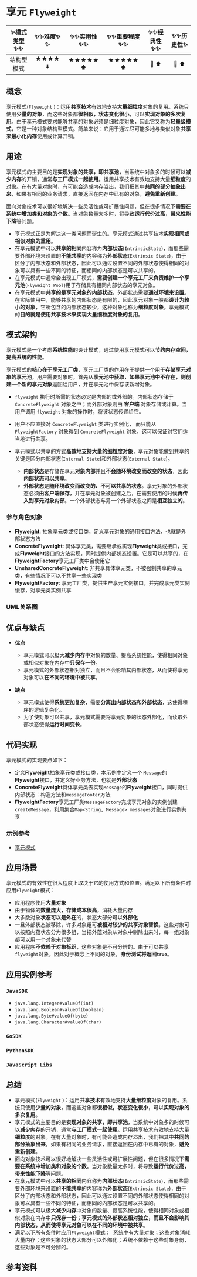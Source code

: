 # 享元 `Flyweight`

| :sparkles:模式类型:sparkles::sparkles:|:sparkles::sparkles:难度:sparkles:  :sparkles: | :sparkles::sparkles:实用性:sparkles::sparkles: | :sparkles::sparkles:重要程度:sparkles::sparkles: |  :sparkles::sparkles:经典性:sparkles::sparkles: | :sparkles::sparkles:历史性:sparkles: |
| :----------------------------------------: | :-----------------------------------------------: | :-------------------------------------------------: | :----------------------------------------------------: | :--------------------------------------------------: | :--------------------------------------: |
|                  结构型模式                          |                ★★★★ :arrow_down:                 |                  ★★★★★ :arrow_up:                   |                    ★★★★★ :arrow_up:                    |              :green_heart:  :arrow_up:               |        :green_heart:  :arrow_up:         |

## 概念
享元模式(`Flyweight` )：运用**共享技术**有效地支持**大量细粒度**对象的复用。系统只使用**少量的对象**，而这些对象都**很相似，状态变化很小**，可以**实现对象的多次复用**。由于享元模式要求能够共享的对象必须是细粒度对象，因此它又称为**轻量级模式**，它是一种对象结构型模式。简单来说：它用于通过尽可能多地与类似对象**共享来最小化内存**使用或计算开销。

## 用途
享元模式的主要目的是**实现对象的共享，即共享池**，当系统中对象多的时候可以**减少内存**的开销，通常**与工厂模式一起使用**。运用共享技术有效地支持大量**细粒度**的对象。在有大量对象时，有可能会造成内存溢出，我们把其中**共同的部分抽象出来**，如果有相同的业务请求，直接返回在内存中已有的对象，**避免重新创建**。

面向对象技术可以很好地解决一些灵活性或可扩展性问题，但在很多情况下**需要在系统中增加类和对象的个数**。当对象数量太多时，将导致**运行代价过高，带来性能下降**等问题。
+ 享元模式正是为解决这一类问题而诞生的。享元模式通过共享技术**实现相同或相似对象的重用**。
+ 在享元模式中可以**共享的相同**内容称为**内部状态**(`IntrinsicState`)，而那些需要外部环境来设置的**不能共享**的内容称为**外部状态**(`Extrinsic State`)，由于区分了内部状态和外部状态，因此可以通过设置不同的外部状态使得相同的对象可以具有一些不同的特征，而相同的内部状态是可以共享的。
+ 在享元模式中通常会出现工厂模式，**需要创建一个享元工厂来负责维护一个享元池**(`Flyweight Pool`)用于存储具有相同内部状态的享元对象。
+ 在享元模式中**共享的是享元对象的内部状态**，外部状态需要**通过环境来设置**。在实际使用中，能够共享的内部状态是有限的，因此享元对象一般都**设计为较小的对象**，它所包含的内部状态较少，这种对象也称为**细粒度对象**。享元模式的**目的就是使用共享技术来实现大量细粒度对象的复用**。

## 模式架构
享元模式是一个考虑**系统性能**的设计模式，通过使用享元模式可以**节约内存空间，提高系统的性能**。

享元模式的**核心在于享元工厂类**，享元工厂类的作用在于提供一个用于**存储享元对象的享元池**，用户需要对象时，首先从**享元池中获取，如果享元池中不存在，则创建一个新的享元对象**返回给用户，并在享元池中保存该新增对象。
+ `flyweight` 执行时所需的状态必定是内部的或外部的。内部状态存储于` ConcreteFlyweight` 对象之中；而外部对象则由  **客户端** 对象存储或计算。当用户调用 `flyweight` 对象的操作时，将该状态传递给它。
+ 用户不应直接对 `ConcreteFlyweight` 类进行实例化， 而只能从` FlyweightFactory` 对象得到 `ConcreteFlyweight` 对象，这可以保证对它们适当地进行共享。

+ 享元模式以共享的方式**高效地支持大量的细粒度对象**，享元对象能做到共享的关键是区分内部状态(`Internal State`)和外部状态(`External State`)。
	+ **内部状态**是存储在享元**对象内部**并且**不会随环境改变而改变的状态**，因此**内部状态可以共享**。
	+ **外部状态**是**随环境改变而改变的、不可以共享的状态**。享元对象的外部状态必须**由客户端保存**，并在享元对象被创建之后，在需要使用的时候**再传入到享元对象内部**。一个外部状态与另一个外部状态之间是**相互独立的**。

### 参与角色对象

+ **Flyweight**: 抽象享元类或接口类，定义享元对象的通用接口方法，也就是外部状态方法
+ **ConcreteFlyweight**: 具体享元类，需要继承或实现**Flyweight**类或接口，完成**Flyweight**接口的方法实现，同时提供内部状态设置。它是可以共享的，在**FlyweightFactory**享元工厂类中会使用它
+ **UnsharedConcreteFlyweight**: 非共享具体享元类，不被强制共享的享元类，有些情况下可以不共享一些实现类
+ **FlyweightFactory**: 享元工厂类，提供生产享元实例接口，并完成享元类实例缓存，对享元类实例共享


### UML关系图



## 优点与缺点
+ **优点**
	- 享元模式可以极大**减少内存**中对象的数量、提高系统性能，使得相同对象或相似对象在内存中**只保存一份**。
	- 享元模式的外部状态相对独立，而且不会影响其内部状态，从而使得享元对象可以**在不同的环境中被共享**。
	
+ **缺点**
	- 享元模式使得**系统更加复杂**，需要**分离出内部状态和外部状态**，这使得程序的逻辑复杂化。
	- 为了使对象可以共享，享元模式需要将享元对象的状态外部化，而读取外部状态使得**运行时间变长**。

## 代码实现
享元模式的实现要点如下：
+ 定义**Flyweight**抽象享元类或接口类，本示例中定义一个 `Message`的**Flyweight**接口，并定义好业务方法，也就是**外部状态**
+ **ConcreteFlyweight**具体享元类去实现`Message`的**Flyweight**接口，同时提供内部状态：构造方法和`messageFooter`方法
+ **FlyweightFactory**享元工厂类`MessageFactory`完成享元对象的实例创建`createMessage`，利用集合`Map<String, Message> messages`对象进行实例共享

### 示例参考
+ [享元模式](./java/io/github/hooj0/flyweight/)

## 应用场景
享元模式的有效性在很大程度上取决于它的使用方式和位置。满足以下所有条件时应用`Flyweight`模式：

+ 应用程序使用**大量对象**
+ 由于物体的**数量庞大，存储成本很高**，消耗大量内存
+ 大多数对象**状态可以是外在**的，状态大部分可以**外部化**
+ 一旦外部状态被移除，许多对象组可**被相对较少的共享对象替换**，这些对象可以按照内蕴状态分为很多组，当把外蕴对象从对象中剔除出来时，每一组对象都可以用一个对象来代替
+ 应用程序**不依赖于对象标识**，这些对象是不可分辨的。由于可以共享`flyweight`对象，因此对于概念上不同的对象，**身份测试将返回`true`**。

## 应用实例参考

### `JavaSDK` 
+ `java.lang.Integer#valueOf(int)`
+ `java.lang.Boolean#valueOf(boolean)`
+ `java.lang.Byte#valueOf(byte)`
+ `java.lang.Character#valueOf(char)`

### `GoSDK`

### `PythonSDK`

### `JavaScript Libs`



## 总结

+ 享元模式(`Flyweight` )：运用**共享技术**有效地支持**大量细粒度**对象的复用。系统只使用**少量的对象**，而这些对象都**很相似，状态变化很小**，可以**实现对象的多次复用**。 
+ 享元模式的主要目的是**实现对象的共享，即共享池**，当系统中对象多的时候可以**减少内存**的开销，通常**与工厂模式一起使用**。运用共享技术有效地支持大量**细粒度**的对象。在有大量对象时，有可能会造成内存溢出，我们把其中**共同的部分抽象出来**，如果有相同的业务请求，直接返回在内存中已有的对象，**避免重新创建**。 
+ 面向对象技术可以很好地解决一些灵活性或可扩展性问题，但在很多情况下**需要在系统中增加类和对象的个数**。当对象数量太多时，将导致**运行代价过高，带来性能下降**等问题。 
+ 在享元模式中可以**共享的相同**内容称为**内部状态**(`IntrinsicState`)，而那些需要外部环境来设置的**不能共享**的内容称为**外部状态**(`Extrinsic State`)，由于区分了内部状态和外部状态，因此可以通过设置不同的外部状态使得相同的对象可以具有一些不同的特征，而相同的内部状态是可以共享的。
+ 享元模式可以极大**减少内存**中对象的数量、提高系统性能，使得相同对象或相似对象在内存中**只保存一份；**享元模式的外部状态相对独立，而且不会影响其内部状态，从而使得享元对象可以**在不同的环境中被共享**。
+ 满足以下所有条件时应用`Flyweight`模式：  系统中有大量对象；这些对象消耗大量内存；这些对象的状态大部分可以外部化；系统不依赖于这些对象身份，这些对象是不可分辨的。 

## 参考资料





